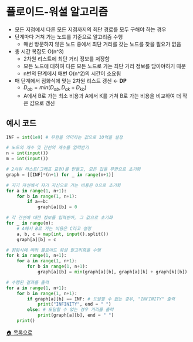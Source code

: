 # 플로이드-워셜 알고리즘
- 모든 지점에서 다른 모든 지점까지의 최단 경로를 모두 구해야 하는 경우
- 단계마다 거쳐 가는 노드를 기준으로 알고리즘 수행
    - 매번 방문하지 않은 노드 중에서 최단 거리를 갖는 노드를 찾을 필요가 없음
- 총 시간 복잡도 O(n^3)
    - 2차원 리스트에 최단 거리 정보를 저장함
    - 모든 노드에 대하여 다른 모든 노드로 가는 최단 거리 정보를 담아야하기 때문
    - n번의 단계에서 매번 O(n^2)의 시간이 소요됨
- 매 단계에서 점화식에 맞는 2차원 리스트 갱신 ← **DP**  
    - $D_{ab} = min(D_{ab}, D_{ak}+D_{kb})$
    - A에서 B로 가는 최소 비용과 A에서 K를 거쳐 B로 가는 비용을 비교하여 더 작은 값으로 갱신

## 예시 코드
```python
INF = int(1e9) # 무한을 의미하는 값으로 10억을 설정

# 노드의 개수 및 간선의 개수를 입력받기
n = int(input())
m = int(input())

# 2차원 리스트(그래프 표현)를 만들고, 모든 값을 무한으로 초기화
graph = [[INF]*(n+1) for _ in range(n+1)]

# 자기 자신에서 자기 자신으로 가는 비용은 0으로 초기화
for a in range(1, n+1):
	for b in range(1, n+1):
		if a==b:
			graph[a][b] = 0

# 각 간선에 대한 정보를 입력받아, 그 값으로 초기화
for _ in range(m):
	# A에서 B로 가는 비용은 C라고 설정
	a, b, c = map(int, input().split())
	graph[a][b] = c

# 점화식에 따라 플로이드 워셜 알고리즘을 수행
for k in range(1, n+1):
	for a in range(1, n+1):
		for b in range(1, n+1):
			graph[a][b] = min(graph[a][b], graph[a][k] + graph[k][b])

# 수행된 결과를 출력
for a in range(1, n+1):
	for b in range(1, n+1):
		if graph[a][b] == INF: # 도달할 수 없는 경우, "INFINITY" 출력
			print("INFINITY", end = " ")
		else: # 도달할 수 있는 경우 거리를 출력
			print(graph[a][b], end = " ")
	print()
```

[🏠 목록으로](/README.md)